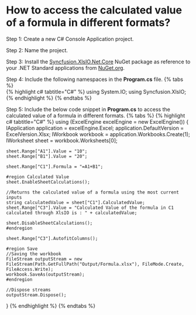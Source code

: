# How to access the calculated value of a formula in different formats?

Step 1: Create a new C# Console Application project.

Step 2: Name the project.

Step 3: Install the [Syncfusion.XlsIO.Net.Core](https://www.nuget.org/packages/Syncfusion.XlsIO.Net.Core) NuGet package as reference to your .NET Standard applications from [NuGet.org](https://www.nuget.org).

Step 4: Include the following namespaces in the **Program.cs** file.
{% tabs %}  
{% highlight c# tabtitle="C#" %}
using System.IO;
using Syncfusion.XlsIO;
{% endhighlight %}
{% endtabs %}  

Step 5: Include the below code snippet in **Program.cs** to access the calculated value of a formula in different formats.
{% tabs %}
{% highlight c# tabtitle="C#" %}
using (ExcelEngine excelEngine = new ExcelEngine())
{
	IApplication application = excelEngine.Excel;
	application.DefaultVersion = ExcelVersion.Xlsx;
	IWorkbook workbook = application.Workbooks.Create(1);
	IWorksheet sheet = workbook.Worksheets[0];

	sheet.Range["A1"].Value = "10";
	sheet.Range["B1"].Value = "20";

	sheet.Range["C1"].Formula = "=A1+B1";

	#region Calculated Value
	sheet.EnableSheetCalculations();

	//Returns the calculated value of a formula using the most current inputs
	string calculatedValue = sheet["C1"].CalculatedValue;
	sheet.Range["C3"].Value = "Calculated Value of the formula in C1 calculated through XlsIO is : " + calculatedValue;
	
	sheet.DisableSheetCalculations();
	#endregion

	sheet.Range["C3"].AutofitColumns();

	#region Save
	//Saving the workbook
	FileStream outputStream = new FileStream(Path.GetFullPath("Output/Formula.xlsx"), FileMode.Create, FileAccess.Write);
	workbook.SaveAs(outputStream);
	#endregion

	//Dispose streams
	outputStream.Dispose();
}
{% endhighlight %}
{% endtabs %}